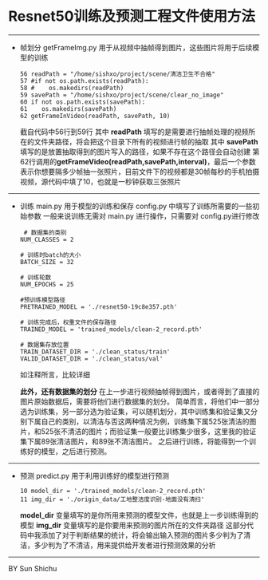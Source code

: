 # Resnet50训练及预测工程文件使用方法
---
* 帧划分
    getFrameImg.py 用于从视频中抽帧得到图片，这些图片将用于后续模型的训练
    ```
    56 readPath = "/home/sishxo/project/scene/清洁卫生不合格"
    57 #if not os.path.exists(readPath):
    58 #    os.makedirs(readPath)
    59 savePath = "/home/sishxo/project/scene/clear_no_image"
    60 if not os.path.exists(savePath):
    61    os.makedirs(savePath)
    62 getFrameInVideo(readPath, savePath, 10)
    ```
    截自代码中56行到59行
    其中 **readPath** 填写的是需要进行抽帧处理的视频所在的文件夹路径，将会把这个目录下所有的视频进行帧的抽取
    其中 **savePath** 填写的是放置抽取得到的图片写入的路径，如果不存在这个路径会自动创建
    第62行调用的**getFrameVideo(readPath,savePath,interval)**，最后一个参数表示你想要隔多少帧抽一张照片，目前文件下的视频都是30帧每秒的手机拍摄视频，源代码中填了10，也就是一秒钟获取三张照片
---

* 训练
    main.py 用于模型的训练和保存
    config.py 中填写了训练所需要的一些初始参数
    一般来说训练无需对 main.py 进行操作，只需要对 config.py进行修改
    ```
     # 数据集的类别
    NUM_CLASSES = 2

    # 训练时batch的大小
    BATCH_SIZE = 32

    # 训练轮数
    NUM_EPOCHS = 25

    #预训练模型路径
    PRETRAINED_MODEL = './resnet50-19c8e357.pth'

    # 训练完成后，权重文件的保存路径
    TRAINED_MODEL = 'trained_models/clean-2_record.pth'

    # 数据集存放位置
    TRAIN_DATASET_DIR = './clean_status/train'
    VALID_DATASET_DIR = './clean_status/val'

    ```
    如注释所言，比较详细

    **此外，还有数据集的划分**
    在上一步进行视频抽帧得到图片，或者得到了直接的图片原始数据后，需要将他们进行数据集的划分。
    简单而言，将他们中一部分选为训练集，另一部分选为验证集，可以随机划分，其中训练集和验证集又分别下属自己的类别，以清洁与否这两种情况为例，训练集下属525张清洁的图片，和525张不清洁的图片；而验证集一般要比训练集少很多，这里我的验证集下属89张清洁图片，和89张不清洁图片。
    之后进行训练，将能得到一个训练好的模型，之后进行预测。
---

* 预测
    predict.py 用于利用训练好的模型进行预测
    ```
    10 model_dir = './trained_models/clean-2_record.pth'
    11 img_dir = './origin_data/工地整洁度识别-地面没有清扫'
    ```
    **model_dir** 变量填写的是你所用来预测的模型文件，也就是上一步训练得到的模型
    **img_dir** 变量填写的是你要用来预测的图片所在的文件夹路径
    这部分代码中我添加了对于判断结果的统计，将会输出输入预测的图片多少判为了清洁，多少判为了不清洁，用来提供给开发者进行预测效果的分析
---
BY Sun Shichu